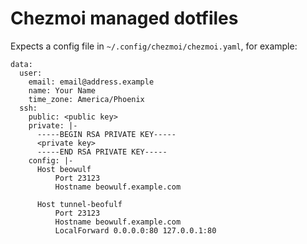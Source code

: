 # Chezmoi managed dotfiles

Expects a config file in `~/.config/chezmoi/chezmoi.yaml`, for example:

```
data:
  user:
    email: email@address.example
    name: Your Name
    time_zone: America/Phoenix
  ssh:
    public: <public key>
    private: |-
      -----BEGIN RSA PRIVATE KEY-----
      <private key>
      -----END RSA PRIVATE KEY-----
    config: |-
      Host beowulf
          Port 23123
          Hostname beowulf.example.com

      Host tunnel-beofulf
          Port 23123
          Hostname beowulf.example.com
          LocalForward 0.0.0.0:80 127.0.0.1:80
```
